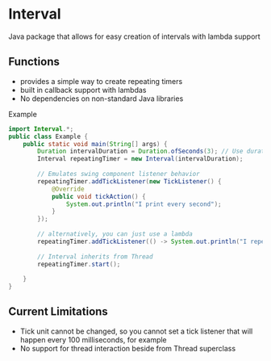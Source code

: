 # Interval
Java package that allows for easy creation of intervals with lambda support

## Functions
* provides a simple way to create repeating timers
* built in callback support with lambdas
* No dependencies on non-standard Java libraries

Example
```java
import Interval.*;
public class Example {
    public static void main(String[] args) {
        Duration intervalDuration = Duration.ofSeconds(3); // Use duration class to set interval length
        Interval repeatingTimer = new Interval(intervalDuration);
        
        // Emulates swing component listener behavior
        repeatingTimer.addTickListener(new TickListener() {
            @Override
            public void tickAction() {
                System.out.println("I print every second");
            }
        });
        
        // alternatively, you can just use a lambda
        repeatingTimer.addTickListener(() -> System.out.println("I repeat every second"));
        
        // Interval inherits from Thread
        repeatingTimer.start();
        
    }
}
```

## Current Limitations
* Tick unit cannot be changed, so you cannot set a tick listener that will happen every 100 milliseconds, for example
* No support for thread interaction beside from Thread superclass
